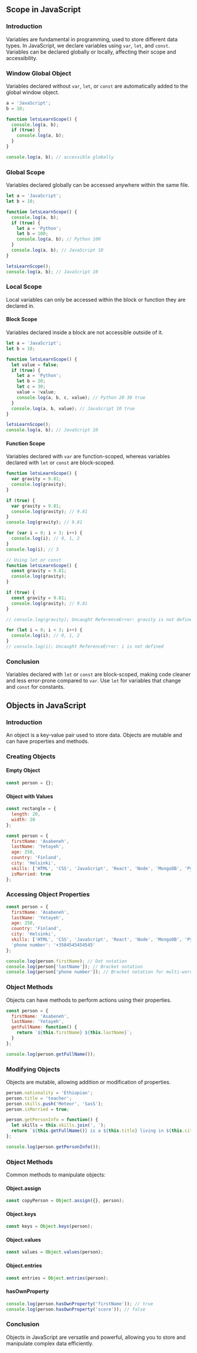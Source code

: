 ## Scope in JavaScript

### Introduction
Variables are fundamental in programming, used to store different data types. In JavaScript, we declare variables using `var`, `let`, and `const`. Variables can be declared globally or locally, affecting their scope and accessibility.

### Window Global Object
Variables declared without `var`, `let`, or `const` are automatically added to the global window object.

```javascript
a = 'JavaScript';
b = 10;

function letsLearnScope() {
  console.log(a, b);
  if (true) {
    console.log(a, b);
  }
}

console.log(a, b); // accessible globally
```

### Global Scope
Variables declared globally can be accessed anywhere within the same file.

```javascript
let a = 'JavaScript';
let b = 10;

function letsLearnScope() {
  console.log(a, b);
  if (true) {
    let a = 'Python';
    let b = 100;
    console.log(a, b); // Python 100
  }
  console.log(a, b); // JavaScript 10
}

letsLearnScope();
console.log(a, b); // JavaScript 10
```

### Local Scope
Local variables can only be accessed within the block or function they are declared in.

#### Block Scope
Variables declared inside a block are not accessible outside of it.

```javascript
let a = 'JavaScript';
let b = 10;

function letsLearnScope() {
  let value = false;
  if (true) {
    let a = 'Python';
    let b = 20;
    let c = 30;
    value = !value;
    console.log(a, b, c, value); // Python 20 30 true
  }
  console.log(a, b, value); // JavaScript 10 true
}

letsLearnScope();
console.log(a, b); // JavaScript 10
```

#### Function Scope
Variables declared with `var` are function-scoped, whereas variables declared with `let` or `const` are block-scoped.

```javascript
function letsLearnScope() {
  var gravity = 9.81;
  console.log(gravity);
}

if (true) {
  var gravity = 9.81;
  console.log(gravity); // 9.81
}
console.log(gravity); // 9.81

for (var i = 0; i < 3; i++) {
  console.log(i); // 0, 1, 2
}
console.log(i); // 3

// Using let or const
function letsLearnScope() {
  const gravity = 9.81;
  console.log(gravity);
}

if (true) {
  const gravity = 9.81;
  console.log(gravity); // 9.81
}

// console.log(gravity); Uncaught ReferenceError: gravity is not defined

for (let i = 0; i < 3; i++) {
  console.log(i); // 0, 1, 2
}
// console.log(i); Uncaught ReferenceError: i is not defined
```

### Conclusion
Variables declared with `let` or `const` are block-scoped, making code cleaner and less error-prone compared to `var`. Use `let` for variables that change and `const` for constants.

## Objects in JavaScript

### Introduction
An object is a key-value pair used to store data. Objects are mutable and can have properties and methods.

### Creating Objects

#### Empty Object
```javascript
const person = {};
```

#### Object with Values
```javascript
const rectangle = {
  length: 20,
  width: 20
};

const person = {
  firstName: 'Asabeneh',
  lastName: 'Yetayeh',
  age: 250,
  country: 'Finland',
  city: 'Helsinki',
  skills: ['HTML', 'CSS', 'JavaScript', 'React', 'Node', 'MongoDB', 'Python', 'D3.js'],
  isMarried: true
};
```

### Accessing Object Properties
```javascript
const person = {
  firstName: 'Asabeneh',
  lastName: 'Yetayeh',
  age: 250,
  country: 'Finland',
  city: 'Helsinki',
  skills: ['HTML', 'CSS', 'JavaScript', 'React', 'Node', 'MongoDB', 'Python', 'D3.js'],
  'phone number': '+3584545454545'
};

console.log(person.firstName); // Dot notation
console.log(person['lastName']); // Bracket notation
console.log(person['phone number']); // Bracket notation for multi-word keys
```

### Object Methods
Objects can have methods to perform actions using their properties.

```javascript
const person = {
  firstName: 'Asabeneh',
  lastName: 'Yetayeh',
  getFullName: function() {
    return `${this.firstName} ${this.lastName}`;
  }
};

console.log(person.getFullName());
```

### Modifying Objects
Objects are mutable, allowing addition or modification of properties.

```javascript
person.nationality = 'Ethiopian';
person.title = 'teacher';
person.skills.push('Meteor', 'SasS');
person.isMarried = true;

person.getPersonInfo = function() {
  let skills = this.skills.join(', ');
  return `${this.getFullName()} is a ${this.title} living in ${this.city}, ${this.country}. He teaches ${skills}.`;
};

console.log(person.getPersonInfo());
```

### Object Methods
Common methods to manipulate objects:

#### Object.assign
```javascript
const copyPerson = Object.assign({}, person);
```

#### Object.keys
```javascript
const keys = Object.keys(person);
```

#### Object.values
```javascript
const values = Object.values(person);
```

#### Object.entries
```javascript
const entries = Object.entries(person);
```

#### hasOwnProperty
```javascript
console.log(person.hasOwnProperty('firstName')); // true
console.log(person.hasOwnProperty('score')); // false
```

### Conclusion
Objects in JavaScript are versatile and powerful, allowing you to store and manipulate complex data efficiently.